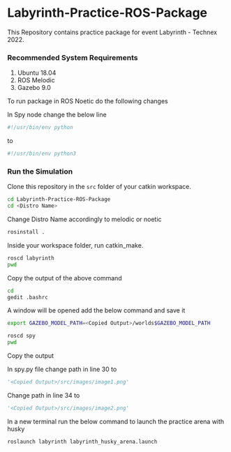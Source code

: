 # Labyrinth-Practice-ROS-Package

This Repository contains practice package for event Labyrinth - Technex 2022.

### Recommended System Requirements

1. Ubuntu 18.04
2. ROS Melodic
3. Gazebo 9.0

To run package in ROS Noetic do the following changes

In Spy node change the below line
```python
#!/usr/bin/env python
```
to
```python
#!/usr/bin/env python3
```

### Run the Simulation

Clone this repository in the `src` folder of your catkin workspace.

```bash
cd Labyrinth-Practice-ROS-Package
cd <Distro Name>     
```
Change Distro Name accordingly to melodic or noetic
```bash
rosinstall .
```
Inside your workspace folder, run catkin_make.

```bash
roscd labyrinth
pwd
```

Copy the output of the above command
```bash
cd
gedit .bashrc
```
A window will be opened add the below command and save it
```bash
export GAZEBO_MODEL_PATH=<Copied Output>/worlds$GAZEBO_MODEL_PATH
```

```bash
roscd spy
pwd
```

Copy the output 

In spy.py file change path in line 30 to

```python
'<Copied Output>/src/images/image1.png'
```
Change path in line 34 to
```python
'<Copied Output>/src/images/image2.png'
```
In a new terminal run the below command to launch the practice arena with husky

```bash
roslaunch labyrinth labyrinth_husky_arena.launch 
```

